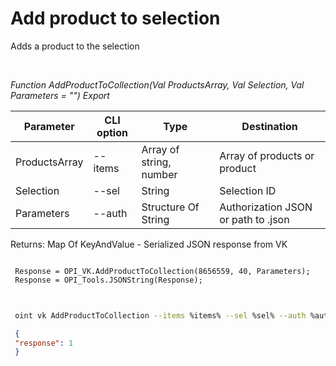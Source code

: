 ﻿---
sidebar_position: 5
---

# Add product to selection
 Adds a product to the selection




<br/>


*Function AddProductToCollection(Val ProductsArray, Val Selection, Val Parameters = "") Export*

 | Parameter | CLI option | Type | Destination |
 |-|-|-|-|
 | ProductsArray | --items | Array of string, number | Array of products or product |
 | Selection | --sel | String | Selection ID |
 | Parameters | --auth | Structure Of String | Authorization JSON or path to .json |

 
 Returns: Map Of KeyAndValue - Serialized JSON response from VK


```bsl title="Code example"
 
 Response = OPI_VK.AddProductToCollection(8656559, 40, Parameters);
 Response = OPI_Tools.JSONString(Response);
 
```
	


```sh title="CLI command example"
 
 oint vk AddProductToCollection --items %items% --sel %sel% --auth %auth%

```

```json title="Result"
 {
 "response": 1
 }
```
